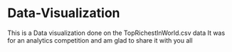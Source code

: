 # Data-Visualization

This is a Data visualization done on the TopRichestInWorld.csv data
It was for an analytics competition and am glad to share it with you all
